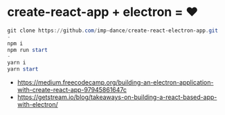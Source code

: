 # create-react-app + electron = ♥

```PowerShell
git clone https://github.com/imp-dance/create-react-electron-app.git
-
npm i
npm run start
- 
yarn i
yarn start
```

* https://medium.freecodecamp.org/building-an-electron-application-with-create-react-app-97945861647c
* https://getstream.io/blog/takeaways-on-building-a-react-based-app-with-electron/
